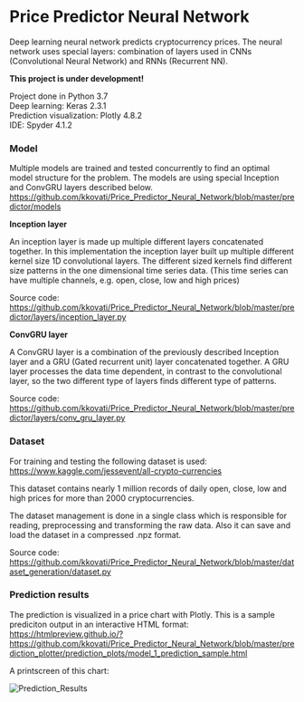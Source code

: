 # Price Predictor Neural Network

Deep learning neural network predicts cryptocurrency prices. The neural network uses special layers:
combination of layers used in CNNs (Convolutional Neural Network) and RNNs (Recurrent NN).  

**This project is under development!**

Project done in Python 3.7<br/> 
Deep learning: Keras 2.3.1<br/>
Prediction visualization: Plotly 4.8.2<br/>
IDE: Spyder 4.1.2<br/>

### Model

Multiple models are trained and tested concurrently to find an optimal model structure for the problem.
The models are using special Inception and ConvGRU layers described below.
https://github.com/kkovati/Price_Predictor_Neural_Network/blob/master/predictor/models

**Inception layer**

An inception layer is made up multiple different layers concatenated together. 
In this implementation the inception layer built up multiple different kernel size 1D convolutional layers.
The different sized kernels find different size patterns in the one dimensional time series data.
(This time series can have multiple channels, e.g. open, close, low and high prices)

Source code:
https://github.com/kkovati/Price_Predictor_Neural_Network/blob/master/predictor/layers/inception_layer.py

**ConvGRU layer**

A ConvGRU layer is a combination of the previously described Inception layer and a GRU (Gated recurrent unit) layer
concatenated together.
A GRU layer processes the data time dependent, in contrast to the convolutional layer,
so the two different type of layers finds different type of patterns.

Source code:
https://github.com/kkovati/Price_Predictor_Neural_Network/blob/master/predictor/layers/conv_gru_layer.py

### Dataset

For training and testing the following dataset is used:<br/>
https://www.kaggle.com/jessevent/all-crypto-currencies

This dataset contains nearly 1 million records of daily open, close, low and high prices
for more than 2000 cryptocurrencies.

The dataset management is done in a single class which is responsible for 
reading, preprocessing and transforming the raw data.
Also it can save and load the dataset in a compressed .npz format.

Source code:
https://github.com/kkovati/Price_Predictor_Neural_Network/blob/master/dataset_generation/dataset.py 

### Prediction results

The prediction is visualized in a price chart with Plotly. 
This is a sample prediciton output in an interactive HTML format:<br/>
https://htmlpreview.github.io/?https://github.com/kkovati/Price_Predictor_Neural_Network/blob/master/prediction_plotter/prediction_plots/model_1_prediction_sample.html

A printscreen of this chart:

![Prediction_Results](https://github.com/kkovati/Price_Predictor_Neural_Network/blob/master/documentation/model_1_predictions_sample.png?raw=true)





